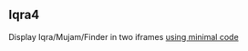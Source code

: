 ## Iqra4

Display Iqra/Mujam/Finder in two iframes 
[using minimal code](https://github.com/maeyler/Iqra/blob/master/index.html)
